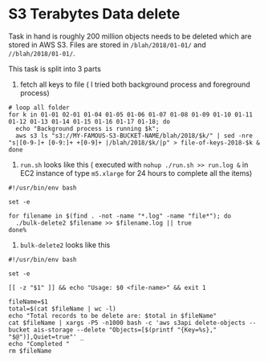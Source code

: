 # S3 Terabytes Data delete 

  Task in hand is roughly 200 million objects needs to be deleted which are stored in AWS S3. Files are stored in 
`/blah/2018/01-01/` and `//blah/2018/01-01/`. 

  This task is split into 3 parts

1. fetch all keys to file ( I tried both background process and foreground process)

```shell
# loop all folder 
for k in 01-01 02-01 01-04 01-05 01-06 01-07 01-08 01-09 01-10 01-11 01-12 01-13 01-14 01-15 01-16 01-17 01-18; do 
  echo "Background process is running $k"; 
  aws s3 ls "s3://MY-FAMOUS-S3-BUCKET-NAME/blah/2018/$k/" | sed -nre "s|[0-9-]+ [0-9:]+ +[0-9]+ |/blah/2018/$k/|p" > file-of-keys-2018-$k &
done
```


1. `run.sh` looks like this ( executed with `nohup ./run.sh >> run.log &` in EC2 instance of type `m5.xlarge` for 24 hours to complete all the items)
```shell
#!/usr/bin/env bash

set -e

for filename in $(find . -not -name "*.log" -name "file*"); do
  ./bulk-delete2 $filename >> $filename.log || true
done%
```

1. `bulk-delete2` looks like this

```shell
#!/usr/bin/env bash

set -e

[[ -z "$1" ]] && echo "Usage: $0 <file-name>" && exit 1

fileName=$1
total=$(cat $fileName | wc -l)
echo "Total records to be delete are: $total in $fileName"
cat $fileName | xargs -P5 -n1000 bash -c 'aws s3api delete-objects --bucket ais-storage --delete "Objects=[$(printf "{Key=%s}," "$@")],Quiet=true"' _
echo "Completed "
rm $fileName
```
